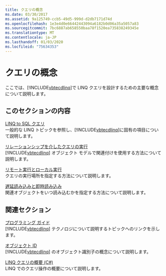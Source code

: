 ```yaml
---
title: クエリの概念
ms.date: 03/30/2017
ms.assetid: 9a125749-ccb5-49d5-999d-d2db7171d74d
ms.openlocfilehash: 1e3e4d0e66442443094a6182b0d06a35a5057a83
ms.sourcegitcommit: 7bc6887ab658550baa78f1520ea735838249345e
ms.translationtype: MT
ms.contentlocale: ja-JP
ms.lasthandoff: 01/03/2020
ms.locfileid: "75634353"
---
```

# <a name="query-concepts"></a>クエリの概念
ここでは、[!INCLUDE[vbtecdlinq](../../../../../../includes/vbtecdlinq-md.md)]で LINQ クエリを設計するための主要な概念について説明します。  
  
## <a name="in-this-section"></a>このセクションの内容  
 [LINQ to SQL クエリ](linq-to-sql-queries.md)  
 一般的な LINQ トピックを参照し、[!INCLUDE[vbtecdlinq](../../../../../../includes/vbtecdlinq-md.md)]に固有の項目について説明します。  
  
 [リレーションシップを介したクエリの実行](querying-across-relationships.md)  
 [!INCLUDE[vbtecdlinq](../../../../../../includes/vbtecdlinq-md.md)] オブジェクト モデルで関連付けを使用する方法について説明します。  
  
 [リモート実行とローカル実行](remote-vs-local-execution.md)  
 クエリの実行場所を指定する方法について説明します。  
  
 [遅延読み込みと即時読み込み](deferred-versus-immediate-loading.md)  
 関連オブジェクトをいつ読み込むかを指定する方法について説明します。  
  
## <a name="related-sections"></a>関連セクション  
 [プログラミング ガイド](programming-guide.md)  
 [!INCLUDE[vbtecdlinq](../../../../../../includes/vbtecdlinq-md.md)] テクノロジについて説明するトピックへのリンクを示します。  
  
 [オブジェクト ID](object-identity.md)  
 [!INCLUDE[vbtecdlinq](../../../../../../includes/vbtecdlinq-md.md)] のオブジェクト識別子の概念について説明します。  
  
 [LINQ クエリの概要 (C#)](../../../../../csharp/programming-guide/concepts/linq/introduction-to-linq-queries.md)  
 LINQ でのクエリ操作の概要について説明します。
